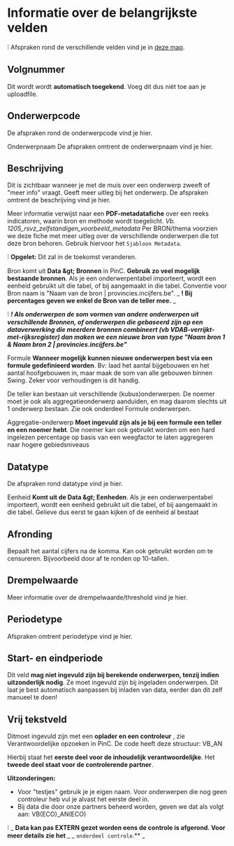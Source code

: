 # Informatie over de belangrijkste velden

❕ Afspraken rond de verschillende velden vind je in [deze map](https://github.com/provinciesincijfers/JiveDocumentation/tree/master/03.%20Onderwerpentabel/Afspraken%20omtrent%20velden%20in%20de%20onderwerpentabel).

## Volgnummer

Dit wordt wordt **automatisch toegekend**. Voeg dit dus niét toe aan je uploadfile.

## Onderwerpcode

De afspraken rond de onderwerpcode vind je hier.

Onderwerpnaam
 De afspraken omtrent de onderwerpnaam vind je hier.

## Beschrijving

Dit is zichtbaar wanneer je met de muis over een onderwerp zweeft of &quot;meer info&quot; vraagt.
 Geeft meer uitleg bij het onderwerp.
 De afspraken omtrent de beschrijving vind je hier.

Meer informatie
 verwijst naar een **PDF-metadatafiche** over een reeks indicatoren, waarin bron en methode wordt toegelicht. _Vb. 1205\_rsvz\_zelfstandigen\_voorbeeld\_metadata_
 Per BRON/thema voorzien we deze fiche met meer uitleg over de verschillende onderwerpen die tot deze bron behoren. Gebruik hiervoor het `Sjabloon Metadata`.

❕ **Opgelet:** Dit zal in de toekomst veranderen.

Bron
 komt uit **Data \&gt; Bronnen** in PinC. **Gebruik zo veel mogelijk bestaande bronnen**. Als je een onderwerpentabel importeert, wordt een eenheid gebruikt uit die tabel, of bij aangemaakt in die tabel. Conventie voor Bron naam is &quot;Naam van de bron | provincies.incijfers.be&quot;.
_ **! Bij percentages geven we enkel de Bron van de teller mee.** _

❕ _**! Als onderwerpen de som vormen van andere onderwerpen uit verschillende Bronnen, of onderwerpen die gebaseerd zijn op een dataverwerking die meerdere bronnen combineert (vb VDAB-verrijkt-met-rijksregister) dan maken we een nieuwe bron van type &quot;Naam bron 1 &amp; Naam bron 2 | provincies.incijfers.be&quot;**_

Formule
 **Wanneer mogelijk kunnen nieuwe onderwerpen best via een formule gedefinieerd worden**. Bv: laad het aantal bijgebouwen en het aantal hoofgebouwen in, maar maak de som van alle gebouwen binnen Swing. Zeker voor verhoudingen is dit handig.

De teller kan bestaan uit verschillende (kubus)onderwerpen. De noemer moet je ook als aggregatieonderwerp aanduiden, en mag daarom slechts uit 1 onderwerp bestaan.
 Zie ook onderdeel Formule onderwerpen.

Aggregatie-onderwerp
**Moet ingevuld zijn als je bij een formule een teller en een noemer hebt**. Die noemer
 kan ook gebruikt worden om een hard ingelezen percentage op basis van een weegfactor te laten aggregeren naar hogere gebiedsniveaus

## Datatype

De afspraken rond datatype vind je hier.

Eenheid
**Komt uit de Data \&gt; Eenheden**. Als je een onderwerpentabel importeert, wordt een eenheid gebruikt uit die tabel, of bij aangemaakt in die tabel. Gelieve dus eerst te gaan kijken of de eenheid al bestaat

## Afronding

Bepaalt het aantal cijfers na de komma. Kan ook gebruikt worden om te censureren. Bijvoorbeeld door af te ronden op 10-tallen.

## Drempelwaarde

Meer informatie over de drempelwaarde/threshold vind je hier.

## Periodetype

Afspraken omtrent periodetype vind je hier.

## Start- en eindperiode

Dit veld **mag niet ingevuld zijn bij berekende onderwerpen, tenzij indien uitzonderlijk nodig**. Ze moet ingevuld zijn bij ingeladen onderwerpen. Dit laat je best automatisch aanpassen bij inladen van data, eerder dan dit zelf manueel te doen!

## Vrij tekstveld

Ditmoet ingevuld zijn met een **oplader en een controleur** , zie Verantwoordelijke opzoeken in PinC. De code heeft deze structuur: VB\_AN

Hierbij staat het **eerste deel voor de inhoudelijk verantwoordelijke**. Het **tweede deel staat voor de controlerende partner**.

**Uitzonderingen:**

- Voor &quot;testjes&quot; gebruik je je eigen naam. Voor onderwerpen die nog geen controleur heb vul je alvast het eerste deel in.
- Bij data die door onze partners beheerd worden, geven we dat als volgt aan: VB(ECO)\_AN(ECO)

❕ _ **Data kan pas EXTERN gezet worden eens de controle is afgerond. Voor meer details zie het** _ _ `onderdeel controle`.** _
